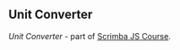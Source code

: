 ## Unit Converter

_Unit Converter_ - part of
[Scrimba JS Course](https://scrimba.com/ 'Scrimba Courses').
